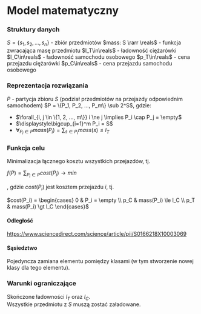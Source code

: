 # Model matematyczny

### Struktury danych

$S = \{s_1, s_2, ..., s_n\}$ - zbiór przedmiotów
$mass: S \rarr \reals$ - funkcja zwracająca masę przedmiotu
$l_T\in\reals$ - ładowność ciężarówki
$l_C\in\reals$ - ładowność samochodu osobowego
$p_T\in\reals$ - cena przejazdu ciężarówki
$p_C\in\reals$ - cena przejazdu samochodu osobowego

### Reprezentacja rozwiązania

$P$ - partycja zbioru $S$ (podział przedmiotów na przejazdy odpowiednim samochodem)
$P = \{P_1, P_2, ..., P_m\} \sub 2^S$, gdzie:

- $\forall_{i, j \in \{1, 2, ..., m\}} i \ne j \implies P_i \cap P_j = \empty$
- $\displaystyle\bigcup_{i=1}^m P_i = S$
- $\displaystyle\forall_{P_i \in P} mass(P_i) = \sum_{s \in P_i}mass(s) \le l_T$

### Funkcja celu

Minimalizacja łącznego kosztu wszystkich przejazdów, tj.

$f(P) = \displaystyle\sum_{P_i \in P} cost(P_i) \to min$

, gdzie $cost(P_i)$ jest kosztem przejazdu $i$, tj.

$cost(P_i) =
\begin{cases}
0 & P_i = \empty \\
p_C & mass(P_i) \le l_C \\
p_T & mass(P_i) \gt l_C
\end{cases}$

#### Odległość

https://www.sciencedirect.com/science/article/pii/S0166218X10003069

#### Sąsiedztwo

Pojedyncza zamiana elementu pomiędzy klasami (w tym stworzenie nowej klasy dla tego elementu).

### Warunki ograniczające

Skończone ładowności $l_T$ oraz $l_C$. \
Wszystkie przedmiotu z $S$ muszą zostać załadowane.
